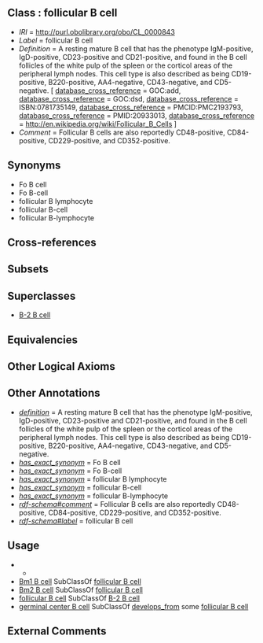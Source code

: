 
## Class : follicular B cell

 * *IRI* = http://purl.obolibrary.org/obo/CL_0000843
 * *Label* = follicular B cell
 * *Definition* = A resting mature B cell that has the phenotype IgM-positive, IgD-positive, CD23-positive and CD21-positive, and found in the B cell follicles of the white pulp of the spleen or the corticol areas of the peripheral lymph nodes. This cell type is also described as being CD19-positive, B220-positive, AA4-negative, CD43-negative, and CD5-negative. [ [database_cross_reference](../../ef/oboInOwl#hasDbXref.md) = GOC:add, [database_cross_reference](../../ef/oboInOwl#hasDbXref.md) = GOC:dsd, [database_cross_reference](../../ef/oboInOwl#hasDbXref.md) = ISBN:0781735149, [database_cross_reference](../../ef/oboInOwl#hasDbXref.md) = PMCID:PMC2193793, [database_cross_reference](../../ef/oboInOwl#hasDbXref.md) = PMID:20933013, [database_cross_reference](../../ef/oboInOwl#hasDbXref.md) = http://en.wikipedia.org/wiki/Follicular_B_Cells ]
 * *Comment* = Follicular B cells are also reportedly CD48-positive, CD84-positive, CD229-positive, and CD352-positive.

## Synonyms

 * Fo B cell
 * Fo B-cell
 * follicular B lymphocyte
 * follicular B-cell
 * follicular B-lymphocyte

## Cross-references


## Subsets


## Superclasses

 * [B-2 B cell](../../CL/22/CL_0000822.md)

## Equivalencies


## Other Logical Axioms


## Other Annotations

 * *[definition](../../IAO/15/IAO_0000115.md)* = A resting mature B cell that has the phenotype IgM-positive, IgD-positive, CD23-positive and CD21-positive, and found in the B cell follicles of the white pulp of the spleen or the corticol areas of the peripheral lymph nodes. This cell type is also described as being CD19-positive, B220-positive, AA4-negative, CD43-negative, and CD5-negative.
 * *[has_exact_synonym](../../ym/oboInOwl#hasExactSynonym.md)* = Fo B cell
 * *[has_exact_synonym](../../ym/oboInOwl#hasExactSynonym.md)* = Fo B-cell
 * *[has_exact_synonym](../../ym/oboInOwl#hasExactSynonym.md)* = follicular B lymphocyte
 * *[has_exact_synonym](../../ym/oboInOwl#hasExactSynonym.md)* = follicular B-cell
 * *[has_exact_synonym](../../ym/oboInOwl#hasExactSynonym.md)* = follicular B-lymphocyte
 * *[rdf-schema#comment](../../nt/rdf-schema#comment.md)* = Follicular B cells are also reportedly CD48-positive, CD84-positive, CD229-positive, and CD352-positive.
 * *[rdf-schema#label](../../el/rdf-schema#label.md)* = follicular B cell

## Usage

 * -
 * [Bm1 B cell](../../CL/61/CL_0000961.md) SubClassOf [follicular B cell](../../CL/43/CL_0000843.md)
 * [Bm2 B cell](../../CL/62/CL_0000962.md) SubClassOf [follicular B cell](../../CL/43/CL_0000843.md)
 * [follicular B cell](../../CL/43/CL_0000843.md) SubClassOf [B-2 B cell](../../CL/22/CL_0000822.md)
 * [germinal center B cell](../../CL/44/CL_0000844.md) SubClassOf [develops_from](../../RO/02/RO_0002202.md) some [follicular B cell](../../CL/43/CL_0000843.md)

## External Comments

